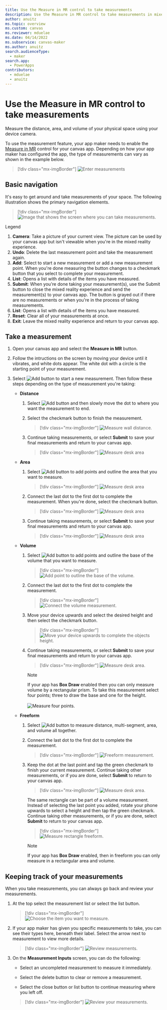 ```yaml
---
title: Use the Measure in MR control to take measurements
description: Use the Measure in MR control to take measurements in mixed reality.
author: anuitz
ms.topic: overview
ms.custom: canvas
ms.reviewer: mduelae
ms.date: 04/14/2022
ms.subservice: canvas-maker
ms.author: anuitz
search.audienceType: 
  - maker
search.app: 
  - PowerApps
contributors:
  - mduelae
  - anuitz
---
```


# Use the Measure in MR control to take measurements 

Measure the distance, area, and volume of your physical space using your device camera.

To use the measurement feature, your app maker needs to enable the [Measure in MR](mixed-reality-component-measure-distance.md) control for your canvas app. Depending on how your app maker has configured the app, the type of measurements can vary as shown in the example below. 

   > [!div class="mx-imgBorder"]
   > ![Enter measurements](./media/mr-measurement/measurement-inputs-5.png)



## Basic navigation

It's easy to get around and take measurements of your space. The following illustration shows the primary navigation elements.


   > [!div class="mx-imgBorder"]
   > ![Image that shows the screen where you can take measurements.](./media/mr-measurement/measurement-legend.png)

Legend

1. **Camera**: Take a picture of your current view. The picture can be used by your 
canvas app but isn't viewable when you're in the mixed reality experience.
2. **Undo**: Delete the last measurement point and take the measurement again.
3. **Add**: Select to start a new measurement or add a new measurement point. When you're done measuring the button changes to a checkmark button that you select to complete your measurement.
4. **List**: Opens a list with details of the items you have measured. 
5. **Submit**: When you're done taking your measurement(s), use the Submit button to close the mixed reality experience and send the measurement(s) to your canvas app. The button is grayed out if there are no measurements or when you're in the process of taking measurements. 
6. **List**: Opens a list with details of the items you have measured. 
7. **Reset**: Clear all of your measurements at once.
8. **Exit**: Leave the mixed reality experience and return to your canvas app.


## Take a measurement

1. Open your canvas app and select the **Measure in MR** button.

2. Follow the intructions on the screen by moving your device until it vibrates, and white dots appear. The white dot with a circle is the starting point of your measurement.

3. Select ![Add button](./media/mr-measurement/add-button-8.png) to start a new measurement. Then follow these steps depending on the type of measurement you're taking:

   - **Distance**
     1. Select ![Add button](./media/mr-measurement/add-button-8.png) and then slowly move the dot to where you want the measurement to end. 
     2. Select the checkmark button to finish the measurement. 
    
        > [!div class="mx-imgBorder"]
        > ![Measure wall distance.](./media/mr-measurement/distance-9.png)
       
      3. Continue taking measurements, or select **Submit** to save your final measurements and return to your canvas app.
         > [!div class="mx-imgBorder"]
         > ![Measure desk area](./media/mr-measurement/distance-final-measurement-10.png)
   
   - **Area**
      1. Select ![Add button](./media/mr-measurement/add-button-8.png) to add points and outline the area that you want to measure.
         > [!div class="mx-imgBorder"]
         > ![Measure desk area](./media/mr-measurement/area-choose-points-12.png)

      2. Connect the last dot to the first dot to complete the measurement. When you're done, select the checkmark button.
         > [!div class="mx-imgBorder"]
         > ![Measure desk area](./media/mr-measurement/area-endpoint-13.png)

      3. Continue taking measurements, or select **Submit** to save your final measurements and return to your canvas app.
         > [!div class="mx-imgBorder"]
         > ![Measure desk area](./media/mr-measurement/area-final-measurement-14.png)

    - **Volume** 
      1. Select ![Add button](./media/mr-measurement/add-button-8.png) to add points and outline the base of the volume that you want to measure.
         > [!div class="mx-imgBorder"]
         > ![Add point to outline the base of the volume.](./media/mr-measurement/volume-add-points-15.png)
      
      2. Connect the last dot to the first dot to complete the measurement. 
         > [!div class="mx-imgBorder"]
         > ![Connect the volume measurement.](./media/mr-measurement/volume-complete-measurement-16.png)

      3. Move your device upwards and select the desired height and then select the checkmark button. 
         > [!div class="mx-imgBorder"]
         > ![Move your device upwards to complete the objects height.](./media/mr-measurement/volume-upwards-17.png) 
        
       4. Continue taking measurements, or select **Submit** to save your final measurements and return to your canvas app.
          > [!div class="mx-imgBorder"]
          > ![Measure desk area.](./media/mr-measurement/area-submint-18.png)  
     
          > [!NOTE]
          > If your app has **Box Draw** enabled then you can only measure volume by a rectangular prism. To take this measurement select four points; three to draw the base and one for the height.<br><br>
            ![Measure four points.](./media/mr-measurement/measure-four-points.png)

    - **Freeform** 
       1. Select ![Add button](./media/mr-measurement/add-button-8.png) to measure distance, multi-segment, area, and volume all together. 
       2. Connect the last dot to the first dot to complete the measurement.
          > [!div class="mx-imgBorder"]
          > ![Freeform measurement.](./media/mr-measurement/measure-freeform.png)  
     
      4. Keep the dot at the last point and tap the green checkmark to finish your current measurement. Continue taking other measurements, or if you are done, select **Submit** to return to your canvas app.
          > [!div class="mx-imgBorder"]
          > ![Measure desk area.](./media/mr-measurement/measure-form-submint.png)  
                 
          The same rectangle can be part of a volume measurement. Instead of selecting the last point you added, rotate your phone upwards to select a height and then  tap the green checkmark. Continue taking other measurements, or if you are done, select **Submit** to return to your canvas app.
           > [!div class="mx-imgBorder"]
           > ![Measure rectangle freeform.](./media/mr-measurement/rectangle-freeform.png)

          > [!NOTE]
          > If your app has **Box Draw** enabled, then in freeform you can only measure in a rectangular area and volume.


## Keeping track of your measurements

When you take measurements, you can always go back and review your measurements.

1. At the top select the measurement list or select the list button.
   
   > [!div class="mx-imgBorder"]
   > ![Choose the item you want to measure.](./media/mr-measurement/measure-4.png)

2. If your app maker has given you specific measurements to take, you can see their types here, beneath their label. Select the arrow next to measurement to view more details.
   
   > [!div class="mx-imgBorder"]
   > ![Review measurements.](./media/mr-measurement/review-measurements.png)

3. On the **Measurement Inputs** screen, you can do the following:

    - Select an uncompleted measurement to measure it immediately.

    - Select the delete button to clear or remove a measurement.

    - Select the close button or list button to continue measuring where you left off.
     > [!div class="mx-imgBorder"]
     > ![Review your measurements.](./media/mr-measurement/measurement-input.png)


